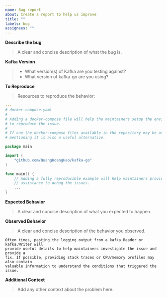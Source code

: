 ```yaml
---
name: Bug report
about: Create a report to help us improve
title: ""
labels: bug
assignees: ""
---
```


**Describe the bug**

> A clear and concise description of what the bug is.

**Kafka Version**

> - What version(s) of Kafka are you testing against?
> - What version of kafka-go are you using?

**To Reproduce**

> Resources to reproduce the behavior:

```yaml
---
# docker-compose.yaml
#
# Adding a docker-compose file will help the maintainers setup the environment
# to reproduce the issue.
#
# If one the docker-compose files available in the repository may be used,
# mentioning it is also a useful alternative.
```

```go
package main

import (
    "github.com/QuangHoangHao/kafka-go"
)

func main() {
    // Adding a fully reproducible example will help maintainers provide
    // assistance to debug the issues.
    ...
}
```

**Expected Behavior**

> A clear and concise description of what you expected to happen.

**Observed Behavior**

> A clear and concise description of the behavior you observed.

```
Often times, pasting the logging output from a kafka.Reader or kafka.Writer will
provide useful details to help maintainers investigate the issue and provide a
fix. If possible, providing stack traces or CPU/memory profiles may also contain
valuable information to understand the conditions that triggered the issue.
```

**Additional Context**

> Add any other context about the problem here.
